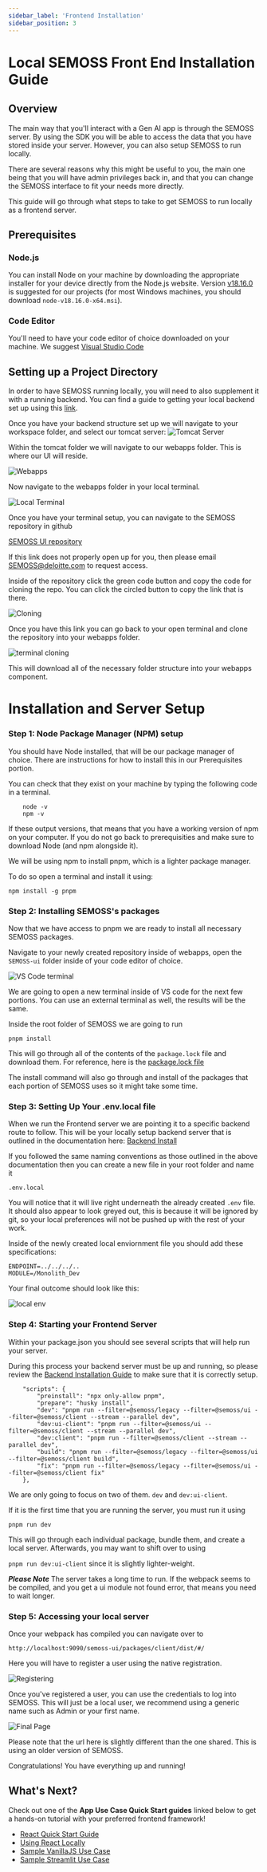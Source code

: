```yaml
---
sidebar_label: 'Frontend Installation'
sidebar_position: 3
---
```


# Local SEMOSS Front End Installation Guide

## Overview

The main way that you'll interact with a Gen AI app is through the SEMOSS server. By using the SDK you will be able to access the data that you have stored inside your server. However, you can also setup SEMOSS to run locally. 

There are several reasons why this might be useful to you, the main one being that you will have admin privileges back in, and that you can change the SEMOSS interface to fit your needs more directly. 

This guide will go through what steps to take to get SEMOSS to run locally as a frontend server.

## Prerequisites

### Node.js
You can install Node on your machine by downloading the appropriate installer for your device directly from the Node.js website. Version [v18.16.0](https://nodejs.org/download/release/v18.16.0/) is suggested for our projects (for most Windows machines, you should download `node-v18.16.0-x64.msi`). 

### Code Editor
You'll need to have your code editor of choice downloaded on your machine. We suggest [Visual Studio Code](https://code.visualstudio.com/)


## Setting up a Project Directory

In order to have SEMOSS running locally, you will need to also supplement it with a running backend. You can find a guide to getting your local backend set up using this [link](Docker%20BE%20Install%20Guide.md).

Once you have your backend structure set up we will navigate to your workspace folder, and select our tomcat server:
![Tomcat Server](../../static/img/FELocalInstall/choosingTomcat.png)

Within the tomcat folder we will navigate to our webapps folder. This is where our UI will reside. 

![Webapps](../../static/img/FELocalInstall/webapps.png)

Now navigate to the webapps folder in your local terminal. 

![Local Terminal](../../static/img/FELocalInstall/terminal.png)


Once you have your terminal setup, you can navigate to the SEMOSS repository in github

[SEMOSS UI repository](https://github.com/Deloitte-Default/cfgai-ui)

If this link does not properly open up for you, then please email SEMOSS@deloitte.com to request access.

Inside of the repository click the green code button and copy the code for cloning the repo. You can click the circled button to copy the link that is there. 

![Cloning](../../static/img/FELocalInstall/gitClone.png)

Once you have this link you can go back to your open terminal and clone the repository into your webapps folder. 

![terminal cloning](../../static/img/FELocalInstall/cloning.PNG)

This will download all of the necessary folder structure into your webapps component. 

# Installation and Server Setup

### Step 1: Node Package Manager (NPM) setup
You should have Node installed, that will be our package manager of choice. There are instructions for how to install this in our Prerequisites portion. 

You can check that they exist on your machine by typing the following code in a terminal. 

```
    node -v
    npm -v
```

If these output versions, that means that you have a working version of npm on your computer. If you do not go back to prerequisities and make sure to download Node (and npm alongside it). 

We will be using npm to install pnpm, which is a lighter package manager. 

To do so open a terminal and install it using:

```npm install -g pnpm```

### Step 2: Installing SEMOSS's packages

Now that we have access to pnpm we are ready to install all necessary SEMOSS packages. 

Navigate to your newly created repository inside of webapps, open the `SEMOSS-ui` folder inside of your code editor of choice. 

![VS Code terminal](../../static/img/FELocalInstall/semossuiterminal.PNG)

We are going to open a new terminal inside of VS code for the next few portions. You can use an external terminal as well, the results will be the same. 

Inside the root folder of SEMOSS we are going to run 

```pnpm install```

This will go through all of the contents of the `package.lock` file and download them. For reference, here is the [package.lock file](https://github.com/Deloitte-Default/cfgai-ui/blob/dev/package.json)

The install command will also go through and install of the packages that each portion of SEMOSS uses so it might take some time. 

### Step 3: Setting Up Your .env.local file

When we run the Frontend server we are pointing it to a specific backend route to follow. This will be your locally setup backend server that is outlined in the documentation here: [Backend Install](Docker%20BE%20Install%20Guide.md)

If you followed the same naming conventions as those outlined in the above documentation then you can create a new file in your root folder and name it

`.env.local` 

You will notice that it will live right underneath the already created `.env` file. It should also appear to look greyed out, this is because it will be ignored by git, so your local preferences will not be pushed up with the rest of your work. 

Inside of the newly created local enviornment file you should add these specifications:

```
ENDPOINT=../../../..
MODULE=/Monolith_Dev
```

Your final outcome should look like this:

![local env](../../static/img/FELocalInstall/envlocal.png)

### Step 4: Starting your Frontend Server

Within your package.json you should see several scripts that will help run your server. 

During this process your backend server must be up and running, so please review the [Backend Installation Guide](Docker%20BE%20Install%20Guide.md) to make sure that it is correctly setup. 

```
    "scripts": {
        "preinstall": "npx only-allow pnpm",
        "prepare": "husky install",
        "dev": "pnpm run --filter=@semoss/legacy --filter=@semoss/ui --filter=@semoss/client --stream --parallel dev",
        "dev:ui-client": "pnpm run --filter=@semoss/ui --filter=@semoss/client --stream --parallel dev",
        "dev:client": "pnpm run --filter=@semoss/client --stream --parallel dev",
        "build": "pnpm run --filter=@semoss/legacy --filter=@semoss/ui --filter=@semoss/client build",
        "fix": "pnpm run --filter=@semoss/legacy --filter=@semoss/ui --filter=@semoss/client fix"
    },
```

We are only going to focus on two of them. `dev` and `dev:ui-client`. 

If it is the first time that you are running the server, you must run it using 

```pnpm run dev```

This will go through each individual package, bundle them, and create a local server. Afterwards, you may want to shift over to using 

```pnpm run dev:ui-client``` since it is slightly lighter-weight. 


***Please Note*** The server takes a long time to run. If the webpack seems to be compiled, and you get a ui module not found error, that means you need to wait longer. 

### Step 5: Accessing your local server

Once your webpack has compiled you can navigate over to 

```http://localhost:9090/semoss-ui/packages/client/dist/#/```

Here you will have to register a user using the native registration. 

![Registering](../../static/img/FELocalInstall/registering.png)

Once you've registered a user, you can use the credentials to log into SEMOSS. This will just be a local user, we recommend using a generic name such as Admin or your first name. 

![Final Page](../../static/img/FELocalInstall/finalPage.PNG)

Please note that the url here is slightly different than the one shared. This is using an older version of SEMOSS. 

Congratulations! You have everything up and running! 

## What's Next?
Check out one of the **App Use Case Quick Start guides** linked below to get a hands-on tutorial with your preferred frontend framework!
   - [React Quick Start Guide](../How%20To/App%20Creation%20Guides/React%20App%20Quickstart%20Guide.md)
   - [Using React Locally](../How%20To/App%20Creation%20Guides/React%20App%20In-Depth%20Guide.md)
   - [Sample VanillaJS Use Case](../How%20To/App%20Creation%20Guides/VanillaJS%20App%20Quickstart%20Guide.md)
   - [Sample Streamlit Use Case](../How%20To/App%20Creation%20Guides/Streamlit%20App%20Quickstart%20Guide.md)
